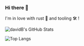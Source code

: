 ### Hi there 🖖

I'm in love with rust :crab: and tooling :hammer_and_wrench: !

![davidB's GitHub Stats](https://github-readme-stats.vercel.app/api?username=davidB&show_icons=true)

![Top Langs](https://github-readme-stats.vercel.app/api/top-langs/?username=davidB&layout=compact)

<!--
**davidB/davidB** is a ✨ _special_ ✨ repository because its `README.md` (this file) appears on your GitHub profile.

Here are some ideas to get you started:

- 🔭 I’m currently working on ...
- 🌱 I’m currently learning ...
- 👯 I’m looking to collaborate on ...
- 🤔 I’m looking for help with ...
- 💬 Ask me about ...
- 📫 How to reach me: ...
- 😄 Pronouns: ...
- ⚡ Fun fact: ...


see https://github.com/anuraghazra/github-readme-stats#top-languages-card
-->
